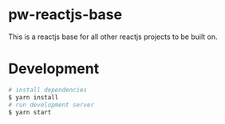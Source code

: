 # pw-reactjs-base

This is a reactjs base for all other reactjs projects to be built on.

# Development

```bash
# install dependencies
$ yarn install
# run development server
$ yarn start
```
